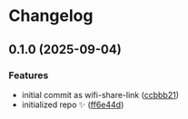 # Changelog

## 0.1.0 (2025-09-04)

### Features

- initial commit as wifi-share-link ([ccbbb21](https://github.com/JoshuaKGoldberg/wifi-share-link/commit/ccbbb218c5700080aaa73931ebd79ca17272e328))
- initialized repo ✨ ([ff6e44d](https://github.com/JoshuaKGoldberg/wifi-share-link/commit/ff6e44d03cb8accf532ba3e84c5b4bd633dc55fd))
